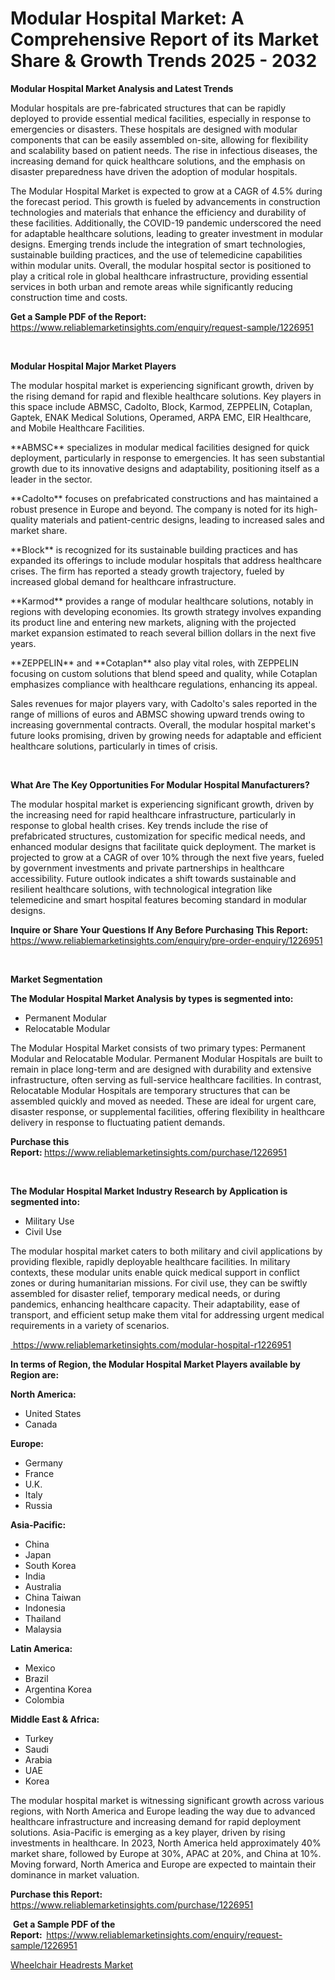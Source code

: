 <p><h1>Modular Hospital Market: A Comprehensive Report of its Market Share & Growth Trends 2025 - 2032</h1></p><p><strong>Modular Hospital Market Analysis and Latest Trends</strong></p>
<p><p>Modular hospitals are pre-fabricated structures that can be rapidly deployed to provide essential medical facilities, especially in response to emergencies or disasters. These hospitals are designed with modular components that can be easily assembled on-site, allowing for flexibility and scalability based on patient needs. The rise in infectious diseases, the increasing demand for quick healthcare solutions, and the emphasis on disaster preparedness have driven the adoption of modular hospitals.</p><p>The Modular Hospital Market is expected to grow at a CAGR of 4.5% during the forecast period. This growth is fueled by advancements in construction technologies and materials that enhance the efficiency and durability of these facilities. Additionally, the COVID-19 pandemic underscored the need for adaptable healthcare solutions, leading to greater investment in modular designs. Emerging trends include the integration of smart technologies, sustainable building practices, and the use of telemedicine capabilities within modular units. Overall, the modular hospital sector is positioned to play a critical role in global healthcare infrastructure, providing essential services in both urban and remote areas while significantly reducing construction time and costs.</p></p>
<p><strong>Get a Sample PDF of the Report:&nbsp;</strong> <a href="https://www.reliablemarketinsights.com/enquiry/request-sample/1226951?utm_campaign=1835&utm_medium=2&utm_source=Github&utm_content=ia&utm_term=03032025&utm_id=modular-hospital">https://www.reliablemarketinsights.com/enquiry/request-sample/1226951</a></p>
<p>&nbsp;</p>
<p><strong>Modular Hospital Major Market Players</strong></p>
<p><p>The modular hospital market is experiencing significant growth, driven by the rising demand for rapid and flexible healthcare solutions. Key players in this space include ABMSC, Cadolto, Block, Karmod, ZEPPELIN, Cotaplan, Gaptek, ENAK Medical Solutions, Operamed, ARPA EMC, EIR Healthcare, and Mobile Healthcare Facilities.</p><p>**ABMSC** specializes in modular medical facilities designed for quick deployment, particularly in response to emergencies. It has seen substantial growth due to its innovative designs and adaptability, positioning itself as a leader in the sector. </p><p>**Cadolto** focuses on prefabricated constructions and has maintained a robust presence in Europe and beyond. The company is noted for its high-quality materials and patient-centric designs, leading to increased sales and market share.</p><p>**Block** is recognized for its sustainable building practices and has expanded its offerings to include modular hospitals that address healthcare crises. The firm has reported a steady growth trajectory, fueled by increased global demand for healthcare infrastructure.</p><p>**Karmod** provides a range of modular healthcare solutions, notably in regions with developing economies. Its growth strategy involves expanding its product line and entering new markets, aligning with the projected market expansion estimated to reach several billion dollars in the next five years.</p><p>**ZEPPELIN** and **Cotaplan** also play vital roles, with ZEPPELIN focusing on custom solutions that blend speed and quality, while Cotaplan emphasizes compliance with healthcare regulations, enhancing its appeal.</p><p>Sales revenues for major players vary, with Cadolto's sales reported in the range of millions of euros and ABMSC showing upward trends owing to increasing governmental contracts. Overall, the modular hospital market's future looks promising, driven by growing needs for adaptable and efficient healthcare solutions, particularly in times of crisis.</p></p>
<p>&nbsp;</p>
<p><strong>What Are The Key Opportunities For Modular Hospital Manufacturers?</strong></p>
<p><p>The modular hospital market is experiencing significant growth, driven by the increasing need for rapid healthcare infrastructure, particularly in response to global health crises. Key trends include the rise of prefabricated structures, customization for specific medical needs, and enhanced modular designs that facilitate quick deployment. The market is projected to grow at a CAGR of over 10% through the next five years, fueled by government investments and private partnerships in healthcare accessibility. Future outlook indicates a shift towards sustainable and resilient healthcare solutions, with technological integration like telemedicine and smart hospital features becoming standard in modular designs.</p></p>
<p><strong>Inquire or Share Your Questions If Any Before Purchasing This Report:</strong> <a href="https://www.reliablemarketinsights.com/enquiry/pre-order-enquiry/1226951?utm_campaign=1835&utm_medium=2&utm_source=Github&utm_content=ia&utm_term=03032025&utm_id=modular-hospital">https://www.reliablemarketinsights.com/enquiry/pre-order-enquiry/1226951</a></p>
<p>&nbsp;</p>
<p><strong>Market Segmentation</strong></p>
<p><strong>The Modular Hospital Market Analysis by types is segmented into:</strong></p>
<p><ul><li>Permanent Modular</li><li>Relocatable Modular</li></ul></p>
<p><p>The Modular Hospital Market consists of two primary types: Permanent Modular and Relocatable Modular. Permanent Modular Hospitals are built to remain in place long-term and are designed with durability and extensive infrastructure, often serving as full-service healthcare facilities. In contrast, Relocatable Modular Hospitals are temporary structures that can be assembled quickly and moved as needed. These are ideal for urgent care, disaster response, or supplemental facilities, offering flexibility in healthcare delivery in response to fluctuating patient demands.</p></p>
<p><strong>Purchase this Report:&nbsp;</strong><a href="https://www.reliablemarketinsights.com/purchase/1226951?utm_campaign=1835&utm_medium=2&utm_source=Github&utm_content=ia&utm_term=03032025&utm_id=modular-hospital">https://www.reliablemarketinsights.com/purchase/1226951</a></p>
<p>&nbsp;</p>
<p><strong>The Modular Hospital Market Industry Research by Application is segmented into:</strong></p>
<p><ul><li>Military Use</li><li>Civil Use</li></ul></p>
<p><p>The modular hospital market caters to both military and civil applications by providing flexible, rapidly deployable healthcare facilities. In military contexts, these modular units enable quick medical support in conflict zones or during humanitarian missions. For civil use, they can be swiftly assembled for disaster relief, temporary medical needs, or during pandemics, enhancing healthcare capacity. Their adaptability, ease of transport, and efficient setup make them vital for addressing urgent medical requirements in a variety of scenarios.</p></p>
<p><a href="https://www.reliablemarketinsights.com/modular-hospital-r1226951?utm_campaign=1835&utm_medium=2&utm_source=Github&utm_content=ia&utm_term=03032025&utm_id=modular-hospital">&nbsp;https://www.reliablemarketinsights.com/modular-hospital-r1226951</a></p>
<p><strong>In terms of Region, the Modular Hospital Market Players available by Region are:</strong></p>
<p>
    <p> <strong> North America: </strong>
        <ul>
            <li>United States</li>
            <li>Canada</li>
        </ul>
        </p> 
    <p> <strong> Europe: </strong>
        <ul>
            <li>Germany</li>
            <li>France</li>
            <li>U.K.</li>
            <li>Italy</li>
            <li>Russia</li>
        </ul>
        </p> 
    <p> <strong> Asia-Pacific: </strong>
        <ul>
            <li>China</li>
            <li>Japan</li>
            <li>South Korea</li>
            <li>India</li>
            <li>Australia</li>
            <li>China Taiwan</li>
            <li>Indonesia</li>
            <li>Thailand</li>
            <li>Malaysia</li>
        </ul>
        </p> 
    <p> <strong> Latin America: </strong>
        <ul>
            <li>Mexico</li>
            <li>Brazil</li>
            <li>Argentina Korea</li>
            <li>Colombia</li>
        </ul>
        </p> 
    <p> <strong> Middle East & Africa: </strong>
        <ul>
            <li>Turkey</li>
            <li>Saudi</li>
            <li>Arabia</li>
            <li>UAE</li>
            <li>Korea</li>
        </ul>
    </p>
    </p>
<p><p>The modular hospital market is witnessing significant growth across various regions, with North America and Europe leading the way due to advanced healthcare infrastructure and increasing demand for rapid deployment solutions. Asia-Pacific is emerging as a key player, driven by rising investments in healthcare. In 2023, North America held approximately 40% market share, followed by Europe at 30%, APAC at 20%, and China at 10%. Moving forward, North America and Europe are expected to maintain their dominance in market valuation.</p></p>
<p><strong>Purchase this Report: </strong><a href="https://www.reliablemarketinsights.com/purchase/1226951?utm_campaign=1835&utm_medium=2&utm_source=Github&utm_content=ia&utm_term=03032025&utm_id=modular-hospital">https://www.reliablemarketinsights.com/purchase/1226951</a></p>
<p>&nbsp;<strong>Get a Sample PDF of the Report:&nbsp;&nbsp;</strong><a href="https://www.reliablemarketinsights.com/enquiry/request-sample/1226951?utm_campaign=1835&utm_medium=2&utm_source=Github&utm_content=ia&utm_term=03032025&utm_id=modular-hospital">https://www.reliablemarketinsights.com/enquiry/request-sample/1226951</a></p>
<p><strong></strong></p>
<p><p><a href="https://github.com/jhoonatsev/Market-Research-Report-List-1/blob/main/wheelchair-headrests-market.md?utm_campaign=1835&utm_medium=2&utm_source=Github&utm_content=ia&utm_term=03032025&utm_id=modular-hospital">Wheelchair Headrests Market</a></p></p>